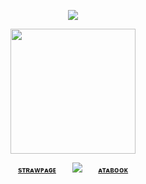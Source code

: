 <div align="center"> 
  
![](https://komarev.com/ghpvc/?username=bloodyworship&color=cbb1a2&label=<3&style=plastic&abbreviated=true)

<p align="center"> <img width="200" src="https://i.imgur.com/ZddRzOe.png">


<div align="center"> 
 
<sub>[**sᴛʀᴀᴡᴘᴀɢᴇ**](https://sacrilegious.straw.page/)⠀⠀⠀<img src="https://i.imgur.com/YCtG6mJ.gif">⠀⠀⠀[**ᴀᴛᴀʙᴏᴏᴋ**](https://oliver.atabook.org/)</sub>

<div align="center"> 
